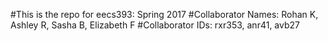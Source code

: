 #This is the repo for eecs393: Spring 2017
#Collaborator Names: Rohan K, Ashley R, Sasha B, Elizabeth F 
#Collaborator IDs: rxr353, anr41, avb27


